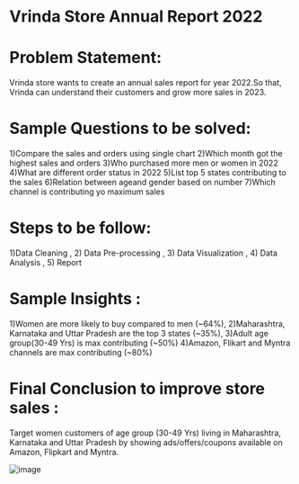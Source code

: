 # Vrinda Store Annual Report 2022

# Problem Statement: 
Vrinda store wants to create an annual sales report for year 2022.So that, Vrinda can understand their customers and grow more sales in 2023.

# Sample Questions to be solved:
1)Compare the sales and orders using single chart
2)Which month got the highest sales and orders
3)Who purchased more men or women in 2022
4)What are different order status in 2022
5)List top 5 states contributing to the sales
6)Relation between ageand gender based on number
7)Which channel is contributing yo maximum sales

# Steps to be follow:
1)Data Cleaning , 2) Data Pre-processing , 3) Data Visualization , 4) Data Analysis , 5) Report

# Sample Insights :
1)Women are more likely to buy compared to men (~64%), 
2)Maharashtra, Karnataka and Uttar Pradesh are the top 3 states (~35%),
3)Adult age group(30-49 Yrs) is max contributing (~50%)
4)Amazon, Flikart and Myntra channels are max contributing (~80%)

# Final Conclusion to improve store sales :
Target women customers of age group (30-49 Yrs) living in Maharashtra, Karnataka and Uttar Pradesh by showing ads/offers/coupons available on Amazon, Flipkart and Myntra.

![image](https://github.com/akshata-12344/Vrinda_Store_Annual_Report2022/assets/125961910/9a30addf-1c5f-46d2-88b5-f5b58acd5fe3)





